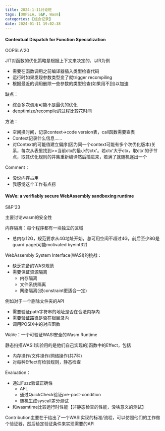 ```yaml
---
title: 2024-1-11讨论班
tags: [OOPSLA, S&P, Wasm]
categories: [组会记录]
date: 2024-01-11 19:02:38
---
```


#### Contextual Dispatch for Function Specialization

OOPSLA'20

JIT对函数的优化策略是根据上下文来决定的，以R为例

- 需要在函数调用之前编译器插入类型检查代码
- 运行时如果发现参数类型变了就trigger recompiling
- 根据最近的调用删除一些参数的类型检查(如果用不到)以加速

缺点：

- 综合多次调用可能不是最优的优化
- deoptimize/recompile的过程比较花时间

方法：

- 空间换时间，记录context->code version表，call函数需要查表
- Context记录什么信息……
- 对Context的可能值建立偏序(因为同一个context可能有多个次优化版本)关系，每次从表里找到>=当前ctx的最小的ctx'。若ctx'大于ctx，取ctx'的子节点，取其优化规则的并集重新编译然后插进来，若满了就随机逐出一个

Comment：

- 没说内存占用
- 我感觉这个工作有点捞

#### WaVe: a verifiably secure WebAssembly sandboxing runtime

S&P'23

主要讨论wasm的安全性

内存隔离：每个程序都有一块独立的区域

- 总内存12G，规范要求从4G地址开始，总可用空间不超过4G，前后至少8G是guard page(可能motivated by±int32)

WebAssembly System Interface(WASI)的挑战：

- 缺乏完备的WASI规范
- 需要保证资源隔离
  - 内存隔离
  - 文件系统隔离
  - 网络隔离(说constraint更适合一定)

例如对于一个删除文件夹的API

- 需要验证path字符串的地址是否在合法内存内
- 需要验证路径是否在根目录内
- 调用POSIX中的对应函数

WaVe：一个可验证WASI安全的Wasm Runtime

静态扫描WASI(实验用的是他们自己实现的)函数中的Effect，包括

- 内存操作/文件操作/网络操作(共7种)
- 对每种Effect有检验规则，静态检查

Evaluation：

- 通过Fuzz验证正确性
  - AFL
  - 通过QuickCheck验证pre-post-condition
  - 随机生成syscall差分测试
- 和wasmtime比较运行时性能【非静态检查的性能，没啥意义的测试】

Contribution主要在于给出了一个WASI实现的标准/流程，可以仿照他们的工作做个验证器，然后给定验证条件来实现需要的API
